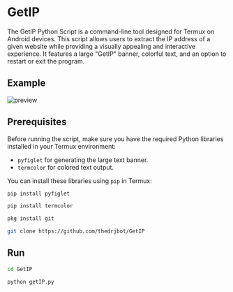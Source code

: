 # GetIP
The GetIP Python Script is a command-line tool designed for Termux on Android devices. This script allows users to extract the IP address of a given website while providing a visually appealing and interactive experience. It features a large "GetIP" banner, colorful text, and an option to restart or exit the program.

## Example
![preview](https://github.com/thedrjbot/GetIP/blob/0fbc71c7a0fed40775b10f667ffa29e5a192905b/Screenshot.png)

## Prerequisites

Before running the script, make sure you have the required Python libraries installed in your Termux environment:

- `pyfiglet` for generating the large text banner.
- `termcolor` for colored text output.

You can install these libraries using `pip` in Termux:

```bash
pip install pyfiglet
```

```bash
pip install termcolor
```

```bash
pkg install git
```

```bash
git clone https://github.com/thedrjbot/GetIP
```

## Run

```bash
cd GetIP
```

```bash
python getIP.py
```


